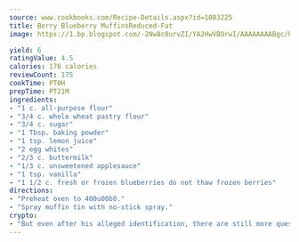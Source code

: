 ```yaml
---
source: www.cookbooks.com/Recipe-Details.aspx?id=1083225
title: Berry Blueberry MuffinsReduced-Fat  
image: https://1.bp.blogspot.com/-2Nw8c0urvZI/YA2HwVBOrwI/AAAAAAAABgc/hcoCuYbLRGghREWYfHLERS8jzKEXzVPXwCLcBGAsYHQ/s154/14.png

yield: 6
ratingValue: 4.5
calories: 176 calories
reviewCount: 175
cookTime: PT0H
prepTime: PT21M
ingredients:
- "1 c. all-purpose flour"
- "3/4 c. whole wheat pastry flour"
- "3/4 c. sugar"
- "1 Tbsp. baking powder"
- "1 tsp. lemon juice"
- "2 egg whites"
- "2/3 c. buttermilk"
- "1/3 c. unsweetened applesauce"
- "1 tsp. vanilla"
- "1 1/2 c. fresh or frozen blueberries do not thaw frozen berries"
directions:
- "Preheat oven to 400u00b0."
- "Spray muffin tin with no-stick spray."
crypto:
- "But even after his alleged identification, there are still more questions than answers about the enigmatic creator of Bitcoin."
---
```

